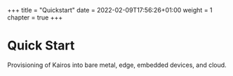 +++
title = "Quickstart"
date = 2022-02-09T17:56:26+01:00
weight = 1
chapter = true
+++

# Quick Start

Provisioning of Kairos into bare metal, edge, embedded devices, and cloud.